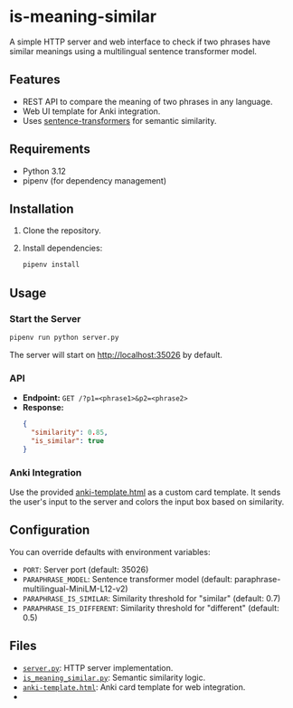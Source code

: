 # is-meaning-similar

A simple HTTP server and web interface to check if two phrases have similar meanings using a multilingual sentence transformer model.

## Features

- REST API to compare the meaning of two phrases in any language.
- Web UI template for Anki integration.
- Uses [sentence-transformers](https://www.sbert.net/) for semantic similarity.

## Requirements

- Python 3.12
- pipenv (for dependency management)

## Installation

1. Clone the repository.
2. Install dependencies:

   ```sh
   pipenv install
   ```

## Usage

### Start the Server

```sh
pipenv run python server.py
```

The server will start on [http://localhost:35026](http://localhost:35026) by default.

### API

- **Endpoint:** `GET /?p1=<phrase1>&p2=<phrase2>`
- **Response:**
  ```json
  {
    "similarity": 0.85,
    "is_similar": true
  }
  ```

### Anki Integration

Use the provided [anki-template.html](anki-template.html) as a custom card template. It sends the user's input to the server and colors the input box based on similarity.

## Configuration

You can override defaults with environment variables:

- `PORT`: Server port (default: 35026)
- `PARAPHRASE_MODEL`: Sentence transformer model (default: paraphrase-multilingual-MiniLM-L12-v2)
- `PARAPHRASE_IS_SIMILAR`: Similarity threshold for "similar" (default: 0.7)
- `PARAPHRASE_IS_DIFFERENT`: Similarity threshold for "different" (default: 0.5)

## Files

- [`server.py`](server.py): HTTP server implementation.
- [`is_meaning_similar.py`](is_meaning_similar.py): Semantic similarity logic.
- [`anki-template.html`](anki-template.html): Anki card template for web integration.
-